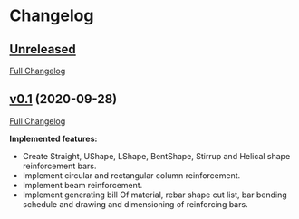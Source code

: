 # Changelog

## [Unreleased](https://github.com/amrit3701/FreeCAD-Reinforcement/tree/HEAD)
[Full Changelog](https://github.com/amrit3701/FreeCAD-Reinforcement/compare/v0.1...HEAD)

## [v0.1](https://github.com/amrit3701/FreeCAD-Reinforcement/tree/v0.1) (2020-09-28)

[Full Changelog](https://github.com/amrit3701/FreeCAD-Reinforcement/compare/421c376da219c2872428a89190b4cc2a6f310737...v0.1)

**Implemented features:**

- Create Straight, UShape, LShape,  BentShape, Stirrup and Helical shape reinforcement bars.
- Implement circular and rectangular column reinforcement.
- Implement beam reinforcement.
- Implement generating bill Of material, rebar shape cut list, bar bending schedule and drawing and dimensioning of reinforcing bars.
